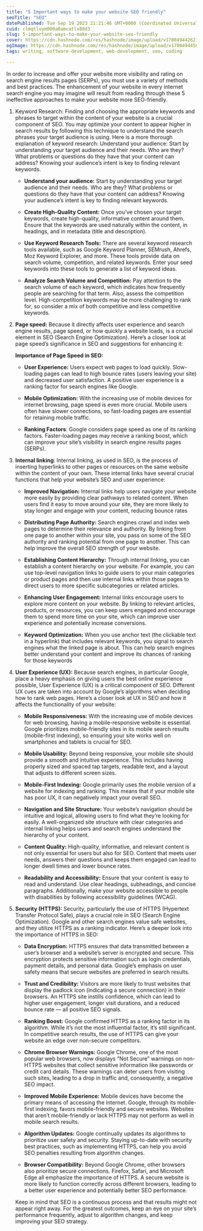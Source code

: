 ```yaml
---
title: "5 Important ways to make your website SEO friendly"
seoTitle: "SEO"
datePublished: Tue Sep 19 2023 21:21:46 GMT+0000 (Coordinated Universal Time)
cuid: clmqtluym000a0amcatlx88d3
slug: 5-important-ways-to-make-your-website-seo-friendly
cover: https://cdn.hashnode.com/res/hashnode/image/upload/v1700494426213/478039b0-523d-4441-b441-c699e1b5c17d.jpeg
ogImage: https://cdn.hashnode.com/res/hashnode/image/upload/v1700494450027/b5ee4a63-865e-4e7d-a3cb-05745e8b4fd2.jpeg
tags: writing, software-development, web-development, seo, coding

---
```


In order to increase and offer your website more visibility and rating on search engine results pages (SERPs), you must use a variety of methods and best practices. The enhancement of your website in every internet search engine you may imagine will result from reading through these 5 ineffective approaches to make your website more SEO-friendly.

1. Keyword Research: Finding and choosing the appropriate keywords and phrases to target within the content of your website is a crucial component of SEO. You may optimize your content to appear higher in search results by following this technique to understand the search phrases your target audience is using. Here is a more thorough explanation of keyword research: Understand your audience: Start by understanding your target audience and their needs. Who are they? What problems or questions do they have that your content can address? Knowing your audience’s intent is key to finding relevant keywords.
    
    * **Understand your audience:** Start by understanding your target audience and their needs. Who are they? What problems or questions do they have that your content can address? Knowing your audience’s intent is key to finding relevant keywords.
        
    * **Create High-Quality Content:** Once you’ve chosen your target keywords, create high-quality, informative content around them. Ensure that the keywords are used naturally within the content, in headings, and in metadata (title and description).
        
    * **Use Keyword Research Tools:** There are several keyword research tools available, such as Google Keyword Planner, SEMrush, Ahrefs, Moz Keyword Explorer, and more. These tools provide data on search volume, competition, and related keywords. Enter your seed keywords into these tools to generate a list of keyword ideas.
        
    * **Analyze Search Volume and Competition:** Pay attention to the search volume of each keyword, which indicates how frequently people are searching for that term. Also, assess the competition level. High-competition keywords may be more challenging to rank for, so consider a mix of both competitive and less competitive keywords.
        
2. **Page speed:** Because it directly affects user experience and search engine results, page speed, or how quickly a website loads, is a crucial element in SEO (Search Engine Optimization). Here’s a closer look at page speed’s significance in SEO and suggestions for enhancing it:
    
    **Importance of Page Speed in SEO:**
    
    * **User Experience:** Users expect web pages to load quickly. Slow-loading pages can lead to high bounce rates (users leaving your site) and decreased user satisfaction. A positive user experience is a ranking factor for search engines like Google.
        
    * **Mobile Optimization:** With the increasing use of mobile devices for internet browsing, page speed is even more crucial. Mobile users often have slower connections, so fast-loading pages are essential for retaining mobile traffic.
        
    * **Ranking Factors**: Google considers page speed as one of its ranking factors. Faster-loading pages may receive a ranking boost, which can improve your site’s visibility in search engine results pages (SERPs).
        
3. **Internal linking**: Internal linking, as used in SEO, is the process of inserting hyperlinks to other pages or resources on the same website within the content of your own. These internal links have several crucial functions that help your website’s SEO and user experience:
    
    * **Improved Navigation:** Internal links help users navigate your website more easily by providing clear pathways to related content. When users find it easy to move around your site, they are more likely to stay longer and engage with your content, reducing bounce rates
        
    * **Distributing Page Authority:** Search engines crawl and index web pages to determine their relevance and authority. By linking from one page to another within your site, you pass on some of the SEO authority and ranking potential from one page to another. This can help improve the overall SEO strength of your website.
        
    * **Establishing Content Hierarchy:** Through internal linking, you can establish a content hierarchy on your website. For example, you can use top-level navigation links to guide users to your main categories or product pages and then use internal links within those pages to direct users to more specific subcategories or related articles.
        
    * **Enhancing User Engagement:** Internal links encourage users to explore more content on your website. By linking to relevant articles, products, or resources, you can keep users engaged and encourage them to spend more time on your site, which can improve user experience and potentially increase conversions.
        
    * **Keyword Optimization:** When you use anchor text (the clickable text in a hyperlink) that includes relevant keywords, you signal to search engines what the linked page is about. This can help search engines better understand your content and improve its chances of ranking for those keywords
        
4. **User Experience (UX):** Because search engines, in particular Google, place a heavy emphasis on giving users the best online experience possible, User Experience (UX) is a critical component of SEO. Different UX cues are taken into account by Google’s algorithms when deciding how to rank web pages. Here’s a closer look at UX in SEO and how it affects the functionality of your website:
    
    * **Mobile Responsiveness:** With the increasing use of mobile devices for web browsing, having a mobile-responsive website is essential. Google prioritizes mobile-friendly sites in its mobile search results (mobile-first indexing), so ensuring your site works well on smartphones and tablets is crucial for SEO.
        
    * **Mobile Usability:** Beyond being responsive, your mobile site should provide a smooth and intuitive experience. This includes having properly sized and spaced tap targets, readable text, and a layout that adjusts to different screen sizes.
        
    * **Mobile-First Indexing:** Google primarily uses the mobile version of a website for indexing and ranking. This means that if your mobile site has poor UX, it can negatively impact your overall SEO.
        
    * **Navigation and Site Structure:** Your website’s navigation should be intuitive and logical, allowing users to find what they’re looking for easily. A well-organized site structure with clear categories and internal linking helps users and search engines understand the hierarchy of your content.
        
    * **Content Quality:** High-quality, informative, and relevant content is not only essential for users but also for SEO. Content that meets user needs, answers their questions and keeps them engaged can lead to longer dwell times and lower bounce rates.
        
    * **Readability and Accessibility:** Ensure that your content is easy to read and understand. Use clear headings, subheadings, and concise paragraphs. Additionally, make your website accessible to people with disabilities by following accessibility guidelines (WCAG).
        
5. **Security (HTTPS):** Security, particularly the use of HTTPS (Hypertext Transfer Protocol Safe), plays a crucial role in SEO (Search Engine Optimization). Google and other search engines value safe websites, and they utilize HTTPS as a ranking indicator. Here’s a deeper look into the importance of HTTPS in SEO:
    
    * **Data Encryption:** HTTPS ensures that data transmitted between a user’s browser and a website’s server is encrypted and secure. This encryption protects sensitive information such as login credentials, payment details, and personal data. Google’s emphasis on user safety means that secure websites are preferred in search results.
        
    * **Trust and Credibility:** Visitors are more likely to trust websites that display the padlock icon (indicating a secure connection) in their browsers. An HTTPS site instills confidence, which can lead to higher user engagement, longer visit durations, and a reduced bounce rate — all positive SEO signals.
        
    * **Ranking Boost:** Google confirmed HTTPS as a ranking factor in its algorithm. While it’s not the most influential factor, it’s still significant. In competitive search results, the use of HTTPS can give your website an edge over non-secure competitors.
        
    * **Chrome Browser Warnings:** Google Chrome, one of the most popular web browsers, now displays “Not Secure” warnings on non-HTTPS websites that collect sensitive information like passwords or credit card details. These warnings can deter users from visiting such sites, leading to a drop in traffic and, consequently, a negative SEO impact.
        
    * **Improved Mobile Experience:** Mobile devices have become the primary means of accessing the internet. Google, through its mobile-first indexing, favors mobile-friendly and secure websites. Websites that aren’t mobile-friendly or lack HTTPS may not perform as well in mobile search results.
        
    * **Algorithm Updates:** Google continually updates its algorithms to prioritize user safety and security. Staying up-to-date with security best practices, such as implementing HTTPS, can help you avoid SEO penalties resulting from algorithm changes.
        
    * **Browser Compatibility:** Beyond Google Chrome, other browsers also prioritize secure connections. Firefox, Safari, and Microsoft Edge all emphasize the importance of HTTPS. A secure website is more likely to function correctly across different browsers, leading to a better user experience and potentially better SEO performance.
        
    
    Keep in mind that SEO is a continuous process and that results might not appear right away. For the greatest outcomes, keep an eye on your site’s performance frequently, adjust to algorithm changes, and keep improving your SEO strategy.